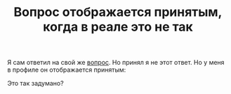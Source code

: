 ﻿---
title: "Вопрос отображается принятым, когда в реале это не так"
se.owner.user_id: 387552
se.owner.display_name: "tohatsu"
se.owner.link: "https://ru.meta.stackoverflow.com/users/387552/tohatsu"
se.link: "https://ru.meta.stackoverflow.com/questions/12086/%d0%92%d0%be%d0%bf%d1%80%d0%be%d1%81-%d0%be%d1%82%d0%be%d0%b1%d1%80%d0%b0%d0%b6%d0%b0%d0%b5%d1%82%d1%81%d1%8f-%d0%bf%d1%80%d0%b8%d0%bd%d1%8f%d1%82%d1%8b%d0%bc-%d0%ba%d0%be%d0%b3%d0%b4%d0%b0-%d0%b2-%d1%80%d0%b5%d0%b0%d0%bb%d0%b5-%d1%8d%d1%82%d0%be-%d0%bd%d0%b5-%d1%82%d0%b0%d0%ba"
se.question_id: 12086
se.post_type: question
---
<p>Я сам ответил на свой же <a href="https://ru.stackoverflow.com/questions/1433491/int-%D0%BE%D1%82-%D0%B1%D0%BE%D0%BB%D1%8C%D1%88%D0%BE%D0%B3%D0%BE-%D1%87%D0%B8%D1%81%D0%BB%D0%B0-%D0%BD%D0%B5-%D0%BF%D1%80%D0%B0%D0%B2%D0%B8%D0%BB%D1%8C%D0%BD%D0%BE-%D1%80%D0%B0%D0%B1%D0%BE%D1%82%D0%B0%D0%B5%D1%82/1433498#1433498">вопрос</a>. Но принял я не этот ответ. Но у меня в профиле он отображается принятым:
<a href="https://i.stack.imgur.com/alCwz.png" rel="nofollow noreferrer"><img src="https://i.stack.imgur.com/alCwz.png" alt="" /></a></p>
<p>Это так задумано?</p>
